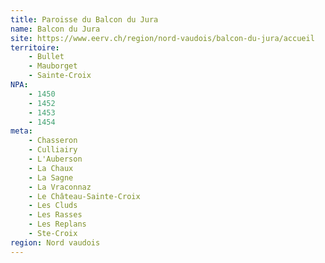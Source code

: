 ```yaml
---
title: Paroisse du Balcon du Jura
name: Balcon du Jura
site: https://www.eerv.ch/region/nord-vaudois/balcon-du-jura/accueil
territoire:
    - Bullet
    - Mauborget
    - Sainte-Croix
NPA:
    - 1450
    - 1452
    - 1453
    - 1454
meta:
    - Chasseron
    - Culliairy
    - L'Auberson
    - La Chaux
    - La Sagne
    - La Vraconnaz
    - Le Château-Sainte-Croix
    - Les Cluds
    - Les Rasses
    - Les Replans
    - Ste-Croix
region: Nord vaudois
---
```

